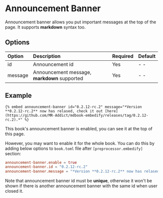 # Announcement Banner

Announcement banner allows you put important messages at the top of the page. It supports **markdown** syntax too.

## Options

| Option  | Description                                  | Required | Default |
| :------ | :------------------------------------------- | :------- | :------ |
| id      | Announcement id                              | Yes      | - -     |
| message | Announcement message, **markdown** supported | Yes      | - -     |

## Example

<!-- embed ignore begin -->

```text
{% embed announcement-banner id="0.2.12-rc.2" message="*Version **0.2.12-rc.2** now has relased, check it out [here](https://github.com/MR-Addict/mdbook-embedify/releases/tag/0.2.12-rc.2).*" %}
```

<!-- embed ignore end -->

This book's announcement banner is enabled, you can see it at the top of this page.

However, you may want to enable it for the whole book. You can do this by adding below options to `book.toml` file after `[preprocessor.embedify]` section:

```toml
announcement-banner.enable = true
announcement-banner.id = "0.2.12-rc.2"
announcement-banner.message = "*Version **0.2.12-rc.2** now has relased, check it out [here](https://github.com/MR-Addict/mdbook-embedify/releases/tag/0.2.12-rc.2).*"
```

Note that announcement banner id must be **unique**, otherwise it won't be shown if there is another announcement banner with the same id when user closed it.
